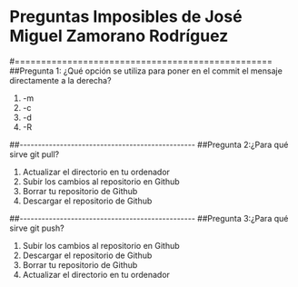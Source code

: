 # Preguntas Imposibles de José Miguel Zamorano Rodríguez
#=================================================
##Pregunta 1: ¿Qué opción se utiliza para poner en el commit el mensaje directamente a la derecha?
1. -m
2. -c
3. -d
4. -R

##------------------------------------------------
##Pregunta 2:¿Para qué sirve git pull?
1. Actualizar el directorio en tu ordenador
2. Subir los cambios al repositorio en Github
3. Borrar tu repositorio de Github
4. Descargar el repositorio de Github

##------------------------------------------------
##Pregunta 3:¿Para qué sirve git push?
1. Subir los cambios al repositorio en Github
2. Descargar el repositorio de Github
3. Borrar tu repositorio de Github
4. Actualizar el directorio en tu ordenador